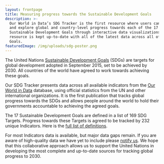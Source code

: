 ```yaml
---
layout: frontpage
title: Measuring progress towards the Sustainable Development Goals
description: >-
  Our World in Data’s SDG Tracker is the first resource where users can track
  and explore global and country-level progress towards each of the 17
  Sustainable Development Goals through interactive data visualizations. This
  resource is kept up-to-date with all of the latest data across all of the 17
  Goals.
featuredImage: /img/uploads/sdg-poster.png
---
```

<p>The United Nations <a href="http://www.un.org/sustainabledevelopment/">Sustainable Development Goals</a> (SDGs) are targets for global development adopted in September 2015, set to be achieved by 2030. All countries of the world have agreed to work towards achieving these goals.</p>
 
<p>Our SDG Tracker presents data across all available indicators from the <a href="https://ourworldindata.org">Our World in Data</a> database, using official statistics from the UN and other international organizations. It is the first publication that tracks global progress towards the SDGs and allows people around the world to hold their governments accountable to achieving the agreed goals.</p>

<p>The 17 Sustainable Development Goals are defined in a list of 169 SDG Targets. Progress towards these Targets is agreed to be tracked by 232 unique Indicators. Here is the <a href="https://unstats.un.org/sdgs/indicators/Global%20Indicator%20Framework%20after%20refinement_Eng.pdf">full list of definitions</a>.</p>

<p class="text-secondary">For most Indicators data is available, but major data gaps remain. If you are aware of high-quality data we have yet to include please <a href="https://goo.gl/forms/fwJmzRk68IVoPssh2">notify us</a>. We hope that this collaborative approach allows us to support the United Nations in developing the most complete and up-to-date sources for tracking global progress to 2030.</p>
